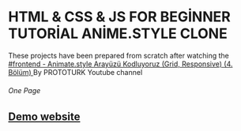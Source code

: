 # HTML & CSS & JS FOR BEGİNNER TUTORİAL ANİME.STYLE CLONE

<p>These projects have been prepared from scratch after watching the 
<a href="https://www.youtube.com/watch?v=PBUhnh8xg80&list=PLfAfrKyDRWrFg0byGVf_uJxyPPumWDSRA&index=11">#frontend - Animate.style Arayüzü Kodluyoruz (Grid, Responsive) (4. Bölüm)
</a>  By PROTOTURK Youtube channel</p>

<h6>One Page<h6> 
  <h2> <a href="https://simplewebpage1.netlify.app/" rel="nofollow">Demo website</a> </h2>
 